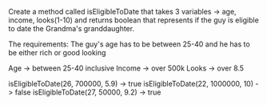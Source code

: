 Create a method called isEligibleToDate that takes 3 variables -> age, income, looks(1-10) and returns boolean that represents if the guy is eligible to date the Grandma's granddaughter.

The requirements:
 The guy's age has to be between 25-40 and he has to be either rich or good looking

 Age -> between 25-40 inclusive
 Income -> over 500k
 Looks -> over 8.5



 isEligibleToDate(26, 700000, 5.9) -> true
 isEligibleToDate(22, 1000000, 10) -> false
 isEligibleToDate(27, 50000, 9.2) -> true
